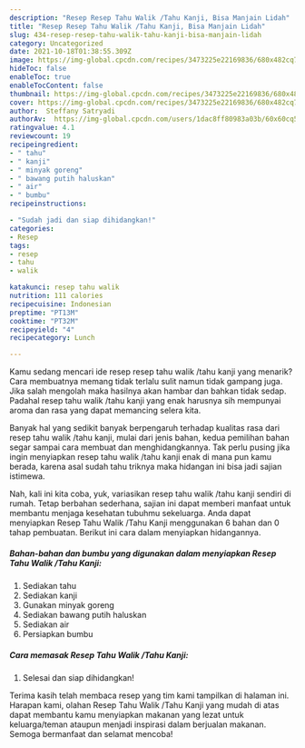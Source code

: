 ```yaml
---
description: "Resep Resep Tahu Walik /Tahu Kanji, Bisa Manjain Lidah"
title: "Resep Resep Tahu Walik /Tahu Kanji, Bisa Manjain Lidah"
slug: 434-resep-resep-tahu-walik-tahu-kanji-bisa-manjain-lidah
category: Uncategorized
date: 2021-10-18T01:38:55.309Z
image: https://img-global.cpcdn.com/recipes/3473225e22169836/680x482cq70/resep-tahu-walik-tahu-kanji-foto-resep-utama.jpg
hideToc: false
enableToc: true
enableTocContent: false
thumbnail: https://img-global.cpcdn.com/recipes/3473225e22169836/680x482cq70/resep-tahu-walik-tahu-kanji-foto-resep-utama.jpg
cover: https://img-global.cpcdn.com/recipes/3473225e22169836/680x482cq70/resep-tahu-walik-tahu-kanji-foto-resep-utama.jpg
author:  Steffany Satryadi
authorAv:  https://img-global.cpcdn.com/users/1dac8ff80983a03b/60x60cq50/avatar.jpg
ratingvalue: 4.1
reviewcount: 19
recipeingredient:
- " tahu"
- " kanji"
- " minyak goreng"
- " bawang putih haluskan"
- " air"
- " bumbu"
recipeinstructions:

- "Sudah jadi dan siap dihidangkan!"
categories:
- Resep
tags:
- resep
- tahu
- walik

katakunci: resep tahu walik 
nutrition: 111 calories
recipecuisine: Indonesian
preptime: "PT13M"
cooktime: "PT32M"
recipeyield: "4"
recipecategory: Lunch

---
```



Kamu sedang mencari ide resep resep tahu walik /tahu kanji yang menarik? Cara membuatnya memang tidak terlalu sulit namun tidak gampang juga. Jika salah mengolah maka hasilnya akan hambar dan bahkan tidak sedap. Padahal resep tahu walik /tahu kanji yang enak harusnya sih mempunyai aroma dan rasa yang dapat memancing selera kita.




Banyak hal yang sedikit banyak berpengaruh terhadap kualitas rasa dari resep tahu walik /tahu kanji, mulai dari jenis bahan, kedua pemilihan bahan segar sampai cara membuat dan menghidangkannya. Tak perlu pusing jika ingin menyiapkan resep tahu walik /tahu kanji enak di mana pun kamu berada, karena asal sudah tahu triknya maka hidangan ini bisa jadi sajian istimewa.


Nah, kali ini kita coba, yuk, variasikan resep tahu walik /tahu kanji sendiri di rumah. Tetap berbahan sederhana, sajian ini dapat memberi manfaat untuk membantu menjaga kesehatan tubuhmu sekeluarga. Anda dapat menyiapkan Resep Tahu Walik /Tahu Kanji menggunakan 6 bahan dan 0 tahap pembuatan. Berikut ini cara dalam menyiapkan hidangannya.

<!--inarticleads1-->

##### Bahan-bahan dan bumbu yang digunakan dalam menyiapkan Resep Tahu Walik /Tahu Kanji:

1. Sediakan  tahu
1. Sediakan  kanji
1. Gunakan  minyak goreng
1. Sediakan  bawang putih haluskan
1. Sediakan  air
1. Persiapkan  bumbu




<!--inarticleads2-->

##### Cara memasak Resep Tahu Walik /Tahu Kanji:


1. Selesai dan siap dihidangkan!



Terima kasih telah membaca resep yang tim kami tampilkan di halaman ini. Harapan kami, olahan Resep Tahu Walik /Tahu Kanji yang mudah di atas dapat membantu kamu menyiapkan makanan yang lezat untuk keluarga/teman ataupun menjadi inspirasi dalam berjualan makanan. Semoga bermanfaat dan selamat mencoba!
